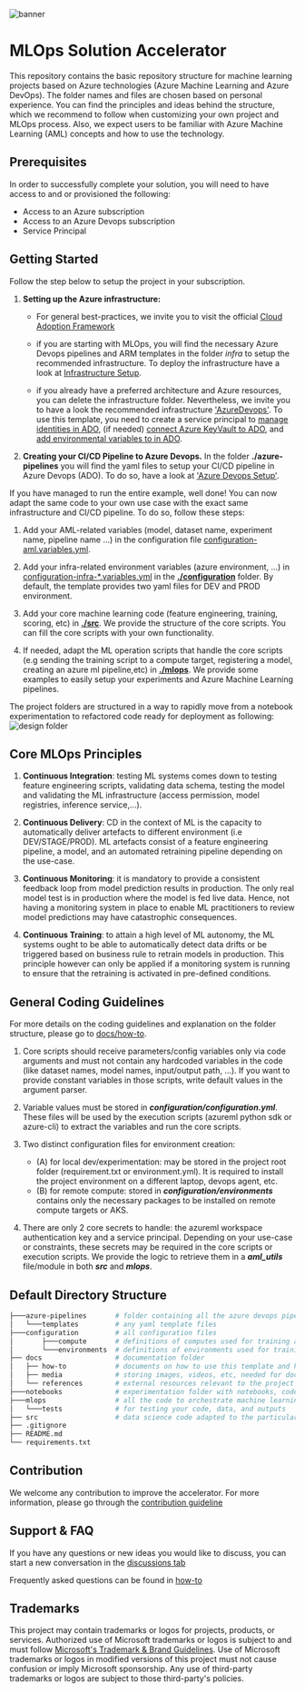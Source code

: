 ![banner](docs/media/banner.jpg)

# MLOps Solution Accelerator

This repository contains the basic repository structure for machine learning projects based on Azure technologies (Azure Machine Learning and Azure DevOps).
The folder names and files are chosen based on personal experience. You can find the principles and ideas behind the structure, which we recommend to follow when customizing your own project and MLOps process. Also, we expect users to be familiar with Azure Machine Learning (AML) concepts and how to use the technology.

## Prerequisites

In order to successfully complete your solution, you will need to have access to and or provisioned the following:

- Access to an Azure subscription
- Access to an Azure Devops subscription
- Service Principal

## Getting Started

Follow the step below to setup the project in your subscription.

1. **Setting up the Azure infrastructure:**

   - For general best-practices, we invite you to visit the official [Cloud Adoption Framework](https://docs.microsoft.com/en-us/azure/cloud-adoption-framework/ready/azure-best-practices/ai-machine-learning-resource-organization?branch=pr-en-us-1541)

   - if you are starting with MLOps, you will find the necessary Azure Devops pipelines and ARM templates in the folder _infra_ to setup the recommended infrastructure. To deploy the infrastructure have a look at [Infrastructure Setup](./docs/how-to/InfrastructureDesign.md).

   - if you already have a preferred architecture and Azure resources, you can delete the infrastructure folder. Nevertheless, we invite you to have a look the recommended infrastructure ['AzureDevops'](./docs/how-to/GettingStarted.md#run-the-pipeline). To use this template, you need to create a service principal to [manage identities in ADO](https://docs.microsoft.com/en-us/azure/devops/pipelines/library/connect-to-azure?view=azure-devops), (if needed) [connect Azure KeyVault to ADO](https://docs.microsoft.com/en-us/azure/devops/pipelines/release/azure-key-vault?view=azure-devops), and [add environmental variables to in ADO](https://docs.microsoft.com/en-us/azure/devops/pipelines/library/variable-groups?view=azure-devops&tabs=classic).

2. **Creating your CI/CD Pipeline to Azure Devops.** In the folder **./azure-pipelines** you will find the yaml files to setup your CI/CD pipeline in Azure Devops (ADO). To do so, have a look at ['Azure Devops Setup'](./docs/how-to/GettingStarted.md#run-the-pipeline).

If you have managed to run the entire example, well done! You can now adapt the same code to your own use case with the exact same infrastructure and CI/CD pipeline. To do so, follow these steps:

1. Add your AML-related variables (model, dataset name, experiment name, pipeline name ...) in the configuration file [configuration-aml.variables.yml](./configuration/configuration-aml.variables.yml).

2. Add your infra-related environment variables (azure environment, ...) in [configuration-infra-*.variables.yml](./configuration/configuration-infra-DEV.variables.yml) in the [**./configuration**](./configuration/) folder. By default, the template provides two yaml files for DEV and PROD environment.

3. Add your core machine learning code (feature engineering, training, scoring, etc) in [**./src**](./src/). We provide the structure of the core scripts. You can fill the core scripts with your own functionality.

4. If needed, adapt the ML operation scripts that handle the core scripts (e.g sending the training script to a compute target, registering a model, creating an azure ml pipeline,etc) in [**./mlops**](./mlops/). We provide some examples to easily setup your experiments and Azure Machine Learning pipelines.

The project folders are structured in a way to rapidly move from a notebook experimentation to refactored code ready for deployment as following: ![design folder](docs/media/folder_design.PNG)

## Core MLOps Principles

1. **Continuous Integration**: testing ML systems comes down to testing feature engineering scripts, validating data schema, testing the model and validating the ML infrastructure (access permission, model registries, inference service,...).

2. **Continuous Delivery**: CD in the context of ML is the capacity to automatically deliver artefacts to different environment (i.e DEV/STAGE/PROD). ML artefacts consist of a feature engineering pipeline, a model, and an automated retraining pipeline depending on the use-case.

3. **Continuous Monitoring**: it is mandatory to provide a consistent feedback loop from model prediction results in production. The only real model test is in production where the model is fed live data. Hence, not having a monitoring system in place to enable ML practitioners to review model predictions may have catastrophic consequences.

4. **Continuous Training**: to attain a high level of ML autonomy, the ML systems ought to be able to automatically detect data drifts or be triggered based on business rule to retrain models in production. This principle however can only be applied if a monitoring system is running to ensure that the retraining is activated in pre-defined conditions.

## General Coding Guidelines

For more details on the coding guidelines and explanation on the folder structure, please go to [docs/how-to](docs/how-to/GeneralDocumentation.md).

1. Core scripts should receive parameters/config variables only via code arguments and must not contain any hardcoded variables in the code (like dataset names, model names, input/output path, ...). If you want to provide constant variables in those scripts, write default values in the argument parser.

2. Variable values must be stored in **_configuration/configuration.yml_**. These files will be used by the execution scripts (azureml python sdk or azure-cli) to extract the variables and run the core scripts.

3. Two distinct configuration files for environment creation:
   - (A) for local dev/experimentation: may be stored in the project root folder (requirement.txt or environment.yml). It is required to install the project environment on a different laptop, devops agent, etc.
   - (B) for remote compute: stored in **_configuration/environments_** contains only the necessary packages to be installed on remote compute targets or AKS.

4. There are only 2 core secrets to handle: the azureml workspace authentication key and a service principal. Depending on your use-case or constraints, these secrets may be required in the core scripts or execution scripts. We provide the logic to retrieve them in a **_aml_utils_** file/module in both **_src_** and **_mlops_**.

## Default Directory Structure

```bash
├───azure-pipelines       # folder containing all the azure devops pipelines for CI/CD
│   └───templates         # any yaml template files
├───configuration         # all configuration files
│       ├───compute       # definitions of computes used for training and inference
│       └───environments  # definitions of environments used for training and inference
├── docs                  # documentation folder
│   ├── how-to            # documents on how to use this template and how to setup the environment
│   ├── media             # storing images, videos, etc, needed for docs.
│   └── references        # external resources relevant to the project
├───notebooks             # experimentation folder with notebooks, code and other. This code is not part of the operationalized flow.
├───mlops                 # all the code to orchestrate machine learning operations
│   └───tests             # for testing your code, data, and outputs
├── src                   # data science code adapted to the particular use case.
├── .gitignore
├── README.md
└── requirements.txt
```

## Contribution

We welcome any contribution to improve the accelerator. For more information, please go through the [contribution guideline](./CONTRIBUTING.md)

## Support & FAQ

If you have any questions or new ideas you would like to discuss, you can start a new conversation in the [discussions tab](https://github.com/microsoft/dstoolkit-mlops-base/discussions)

Frequently asked questions can be found in [how-to](docs/how-to/FAQ.md)

## Trademarks

This project may contain trademarks or logos for projects, products, or services. Authorized use of Microsoft trademarks or logos is subject to and must follow [Microsoft's Trademark & Brand Guidelines](https://www.microsoft.com/en-us/legal/intellectualproperty/trademarks/usage/general). Use of Microsoft trademarks or logos in modified versions of this project must not cause confusion or imply Microsoft sponsorship. Any use of third-party trademarks or logos are subject to those third-party's policies.
